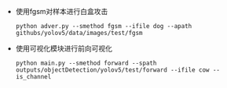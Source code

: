 - 使用fgsm对样本进行白盒攻击
  ```
  python adver.py --smethod fgsm --ifile dog --apath githubs/yolov5/data/images/test/fgsm
  ```
- 使用可视化模块进行前向可视化
  ```
  python main.py --smethod forward --spath outputs/objectDetection/yolov5/test/forward --ifile cow --is_channel
  ```
